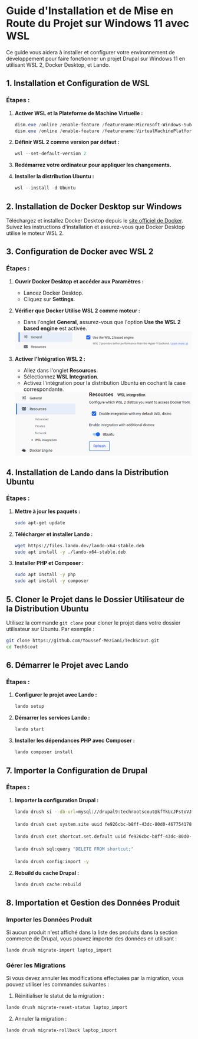 # Guide d'Installation et de Mise en Route du Projet sur Windows 11 avec WSL

Ce guide vous aidera à installer et configurer votre environnement de développement pour faire fonctionner un projet Drupal sur Windows 11 en utilisant WSL 2, Docker Desktop, et Lando.

## 1. Installation et Configuration de WSL

### Étapes :

1. **Activer WSL et la Plateforme de Machine Virtuelle :**
    ```powershell
    dism.exe /online /enable-feature /featurename:Microsoft-Windows-Subsystem-Linux /all /norestart
    dism.exe /online /enable-feature /featurename:VirtualMachinePlatform /all /norestart
    ```

2. **Définir WSL 2 comme version par défaut :**
    ```powershell
    wsl --set-default-version 2
    ```

3. **Redémarrez votre ordinateur pour appliquer les changements.**

4. **Installer la distribution Ubuntu :**
    ```powershell
    wsl --install -d Ubuntu
    ```



## 2. Installation de Docker Desktop sur Windows

Téléchargez et installez Docker Desktop depuis le [site officiel de Docker](https://www.docker.com/products/docker-desktop). Suivez les instructions d'installation et assurez-vous que Docker Desktop utilise le moteur WSL 2.



## 3. Configuration de Docker avec WSL 2

### Étapes :

1. **Ouvrir Docker Desktop et accéder aux Paramètres :**

   - Lancez Docker Desktop.
   - Cliquez sur **Settings**.

2. **Vérifier que Docker Utilise WSL 2 comme moteur :**

   - Dans l'onglet **General**, assurez-vous que l'option **Use the WSL 2 based engine** est activée.
   <img alt="Configuration Docker" src="Documentation assets/Configuration Docker.png">

3. **Activer l'Intégration WSL 2 :**

   - Allez dans l'onglet **Resources**.
   - Sélectionnez **WSL Integration**.
   - Activez l'intégration pour la distribution Ubuntu en cochant la case correspondante.
   <img alt="WSL Integration" src="Documentation assets/WSL Integration.png">



## 4. Installation de Lando dans la Distribution Ubuntu

### Étapes :

1. **Mettre à jour les paquets :**
    ```bash
    sudo apt-get update
    ```

2. **Télécharger et installer Lando :**
    ```bash
    wget https://files.lando.dev/lando-x64-stable.deb
    sudo apt install -y ./lando-x64-stable.deb
    ```

3. **Installer PHP et Composer :**
    ```bash
    sudo apt install -y php
    sudo apt install -y composer
    ```



## 5. Cloner le Projet dans le Dossier Utilisateur de la Distribution Ubuntu

Utilisez la commande `git clone` pour cloner le projet dans votre dossier utilisateur sur Ubuntu. Par exemple :
```bash
git clone https://github.com/Youssef-Meziani/TechScout.git
cd TechScout
```



## 6. Démarrer le Projet avec Lando

### Étapes :

1. **Configurer le projet avec Lando :**
    ```bash
    lando setup
    ```

2. **Démarrer les services Lando :**
    ```bash
    lando start
    ```

3. **Installer les dépendances PHP avec Composer :**
    ```bash
    lando composer install
    ```



## 7. Importer la Configuration de Drupal

### Étapes :

1. **Importer la configuration Drupal :**
    ```bash
    lando drush si --db-url=mysql://drupal9:techrootscout@kfTkUcJFstoVJ/techscout -y

    lando drush cset system.site uuid fe926cbc-b8ff-43dc-80d0-467754178069

    lando drush cset shortcut.set.default uuid fe926cbc-b8ff-43dc-80d0-467754178069

    lando drush sql:query "DELETE FROM shortcut;"

    lando drush config:import -y
    ```

2. **Rebuild du cache Drupal :**
    ```bash
    lando drush cache:rebuild
    ```



## 8. Importation et Gestion des Données Produit

### Importer les Données Produit

Si aucun produit n'est affiché dans la liste des produits dans la section commerce de Drupal, vous pouvez importer des données en utilisant :

  ```bash
  lando drush migrate-import laptop_import
  ```

### Gérer les Migrations

Si vous devez annuler les modifications effectuées par la migration, vous pouvez utiliser les commandes suivantes :

1. Réinitialiser le statut de la migration :
  ```bash
  lando drush migrate-reset-status laptop_import
  ```

2. Annuler la migration :
  ```bash
  lando drush migrate-rollback laptop_import
  ```
